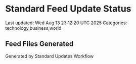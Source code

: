 # Standard Feed Update Status
Last updated: Wed Aug 13 23:12:20 UTC 2025
Categories: technology,business,world

## Feed Files Generated

Generated by Standard Updates Workflow
